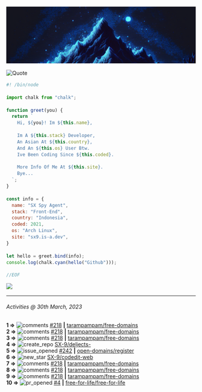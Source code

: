 ![Hello World!](banner.png)

<picture>
  <source media="(prefers-color-scheme: dark)" srcset="https://readme-typing-svg.herokuapp.com?font=Fira+Code&pause=1000&color=90D1F7&center=true&repeat=false&width=435&lines=%22Programming+Is+Painful+And+Fun%22">
  <source media="(prefers-color-scheme: light)" srcset="https://readme-typing-svg.herokuapp.com?font=Fira+Code&pause=1000&color=000000&center=true&repeat=false&width=435&lines=F*ck+You+Light+Mode+User;%22Programming+Is+Painful+And+Fun%22">
  <img alt="Quote" src="">
</picture>

```js
#! /bin/node

import chalk from "chalk";

function greet(you) {
  return `
    Hi, ${you}! Im ${this.name},

    Im A ${this.stack} Developer,
    An Asian At ${this.country},
    And An ${this.os} User Btw.
    Ive Been Coding Since ${this.coded}.

    More Info Of Me At ${this.site}.
    Bye...
  `;
}

const info = {
  name: "SX Spy Agent",
  stack: "Front-End",
  country: "Indonesia",
  coded: 2021,
  os: "Arch Linux",
  site: "sx9.is-a.dev",
}

let hello = greet.bind(info);
console.log(chalk.cyan(hello("Github")));

//EOF
```

![](https://skillicons.dev/icons?i=vite,vue,firebase,linux,nodejs,vscode&perline=6&theme=light)

---

<!--RECENT_ACTIVITY:last_update-->
###### Activities @ 30th March, 2023
<!--RECENT_ACTIVITY:last_update_end-->

<!--RECENT_ACTIVITY:start-->
**1 =>** ![comments](https://cdn.jsdelivr.net/gh/Readme-Workflows/Readme-Icons@main/icons/octicons/Comment.svg) [#218](https://github.com/tarampampam/free-domains/pull/218#issuecomment-1488444817) **|** [tarampampam/free-domains](https://github.com/tarampampam/free-domains)<br>
**2 =>** ![comments](https://cdn.jsdelivr.net/gh/Readme-Workflows/Readme-Icons@main/icons/octicons/Comment.svg) [#218](https://github.com/tarampampam/free-domains/pull/218#discussion_r1151763315) **|** [tarampampam/free-domains](https://github.com/tarampampam/free-domains)<br>
**3 =>** ![comments](https://cdn.jsdelivr.net/gh/Readme-Workflows/Readme-Icons@main/icons/octicons/Comment.svg) [#218](https://github.com/tarampampam/free-domains/pull/218#discussion_r1151762408) **|** [tarampampam/free-domains](https://github.com/tarampampam/free-domains)<br>
**4 =>** ![create_repo](https://cdn.jsdelivr.net/gh/Readme-Workflows/Readme-Icons@main/icons/octicons/Repository.svg) [SX-9/deljects-](https://github.com/SX-9/deljects-)<br>
**5 =>** ![issue_opened](https://cdn.jsdelivr.net/gh/Readme-Workflows/Readme-Icons@main/icons/octicons/IssueOpened.svg) [#242](https://github.com/open-domains/register/issues/242) **|** [open-domains/register](https://github.com/open-domains/register)<br>
**6 =>** ![new_star](https://cdn.jsdelivr.net/gh/Readme-Workflows/Readme-Icons@main/icons/octicons/StarredRepositoryYellow.svg) [SX-9/codedit-web](https://github.com/SX-9/codedit-web)<br>
**7 =>** ![comments](https://cdn.jsdelivr.net/gh/Readme-Workflows/Readme-Icons@main/icons/octicons/Comment.svg) [#218](https://github.com/tarampampam/free-domains/pull/218#discussion_r1151232993) **|** [tarampampam/free-domains](https://github.com/tarampampam/free-domains)<br>
**8 =>** ![comments](https://cdn.jsdelivr.net/gh/Readme-Workflows/Readme-Icons@main/icons/octicons/Comment.svg) [#218](https://github.com/tarampampam/free-domains/pull/218#discussion_r1150726381) **|** [tarampampam/free-domains](https://github.com/tarampampam/free-domains)<br>
**9 =>** ![comments](https://cdn.jsdelivr.net/gh/Readme-Workflows/Readme-Icons@main/icons/octicons/Comment.svg) [#218](https://github.com/tarampampam/free-domains/pull/218#discussion_r1150712923) **|** [tarampampam/free-domains](https://github.com/tarampampam/free-domains)<br>
**10 =>** ![pr_opened](https://cdn.jsdelivr.net/gh/Readme-Workflows/Readme-Icons@main/icons/octicons/PullRequestOpened.svg) [#4](https://github.com/free-for-life/free-for-life/pull/4) **|** [free-for-life/free-for-life](https://github.com/free-for-life/free-for-life)<br>
<!--RECENT_ACTIVITY:end-->
